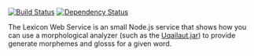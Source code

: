 [![Build Status][travis-image]][travis-url] [![Dependency Status][daviddm-url]][daviddm-image]

The Lexicon Web Service is an small Node.js service that shows how you can use a morphological analyzer (such as the [Uqailaut.jar](https://github.com/nrc-cnrc/InuktitutToolkit)) to provide generate morphemes and glosss for a given word.


[travis-url]: https://travis-ci.org/FieldDB/LexiconWebService
[travis-image]: https://travis-ci.org/FieldDB/LexiconWebService.svg?branch=master
[daviddm-url]: https://david-dm.org/FieldDB/LexiconWebService.svg?theme=shields.io
[daviddm-image]: https://david-dm.org/FieldDB/LexiconWebService
